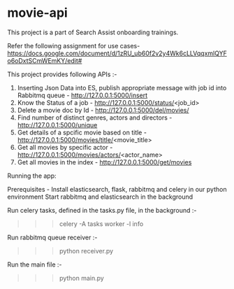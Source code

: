 # movie-api
This project is a part of Search Assist onboarding trainings.

Refer the following assignment for use cases- 
https://docs.google.com/document/d/1zRU_ub60f2v2y4Wk6cLLVqqxmlQYFo6oDxtSCmWEmKY/edit#

This project provides following APIs :-
1. Inserting Json Data into ES, publish appropriate message with job id into Rabbitmq queue - http://127.0.0.1:5000/insert
2. Know the Status of a job  - http://127.0.0.1:5000/status/<job_id>
3. Delete a movie doc by Id - http://127.0.0.1:5000/del/movies/<id>
4. Find number of distinct genres, actors and directors - http://127.0.0.1:5000/unique
5. Get details of a spcific movie based on title - http://127.0.0.1:5000/movies/title/<movie_title>
6. Get all movies by specific actor - http://127.0.0.1:5000/movies/actors/<actor_name>
7. Get all movies in the index - http://127.0.0.1:5000/get/movies

Running the app:

Prerequisites - Install elasticsearch, flask, rabbitmq and celery in our python environment
Start rabbitmq and elasticsearch in the background

Run celery tasks, defined in the tasks.py file, in the background :-
>>> celery -A tasks worker -l info

Run rabbitmq queue receiver :-
>>> python receiver.py

Run the main file :-
>>> python main.py
